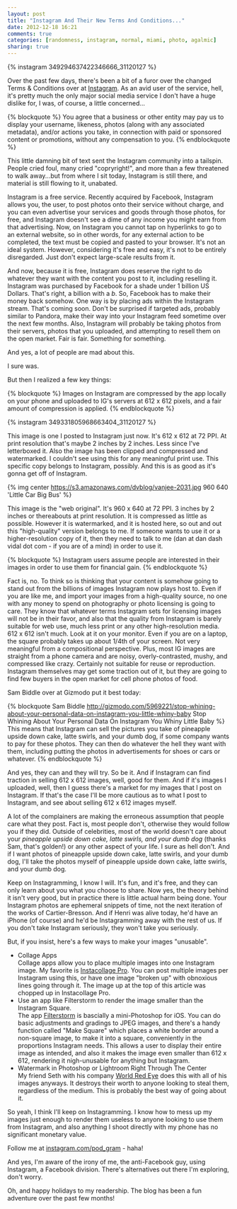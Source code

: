 ```yaml
---
layout: post
title: "Instagram And Their New Terms And Conditions..."
date: 2012-12-18 16:21
comments: true
categories: [randomness, instagram, normal, miami, photo, agalmic]
sharing: true
---
```


{% instagram 349294637422346666_31120127 %}

Over the past few days, there's been a bit of a furor over the changed Terms & Conditions over at <a href="http://instagram.com/">Instagram</a>. As an avid user of the service, hell, it's pretty much the only major social media service I don't have a huge dislike for, I was, of course, a little concerned... 

<!--more -->

{% blockquote %}
You agree that a business or other entity may pay us to display your username, likeness, photos (along with any associated metadata), and/or actions you take, in connection with paid or sponsored content or promotions, without any compensation to you.
{% endblockquote %}

This little damning bit of text sent the Instagram community into a tailspin. People cried foul, many cried "copryright!", and more than a few threatened to walk away...but from where I sit today, Instagram is still there, and material is still flowing to it, unabated. 

Instagram is a free service. Recently acquired by Facebook, Instagram allows you, the user, to post photos onto their service without charge, and you can even advertise your services and goods through those photos, for free, and Instagram doesn't see a dime of any income you might earn from that advertising. Now, on Instagram you cannot tap on hyperlinks to go to an external website, so in other words, for any external action to be completed, the text must be copied and pasted to your browser. It's not an ideal system. However, considering it's free and easy, it's not to be entirely disregarded. Just don't expect large-scale results from it. 

And now, because it is free, Instagram does reserve the right to do whatever they want with the content you post to it, including reselling it. Instagram was purchased by Facebook for a shade under 1 billion US Dollars. That's right, a billion with a _b_. So, Facebook has to make their money back somehow. One way is by placing ads within the Instagram stream. That's coming soon. Don't be surprised if targeted ads, probably similar to Pandora, make their way into your Instagram feed sometime over the next few months. Also, Instagram will probably be taking photos from their servers, photos that you uploaded, and attempting to resell them on the open market. Fair is fair. Something for something. 

And yes, a lot of people are mad about this. 

I sure was. 

But then I realized a few key things: 

{% blockquote %}
Images on Instagram are compressed by the app locally on your phone and uploaded to IG's servers at 612 x 612 pixels, and a fair amount of compression is applied. 
{% endblockquote %}

{% instagram 349331805968663404_31120127 %}

This image is one I posted to Instagram just now. It's 612 x 612 at 72 PPI. At print resolution that's maybe 2 inches by 2 inches. Less since I've letterboxed it. Also the image has been clipped and compressed and watermarked. I couldn't see using this for any meaningful print use. This specific copy belongs to Instagram, possibly. And this is as good as it's gonna get off of Instagram. 

{% img center https://s3.amazonaws.com/dvblog/vanjee-2031.jpg 960 640 'Little Car Big Bus' %}

This image is the "web original". It's 960 x 640 at 72 PPI. 3 inches by 2 inches or thereabouts at print resolution. It is compressed as little as possible. However it is watermarked, and it is hosted here, so out and out this "high-quality" version belongs to me. If someone wants to use it or a higher-resolution copy of it, then they need to talk to me (dan at dan dash vidal dot com - if you are of a mind) in order to use it. 

{% blockquote %}
Instagram users assume people are interested in their images in order to use them for financial gain.
{% endblockquote %}

Fact is, no. To think so is thinking that your content is somehow going to stand out from the billions of images Instagram now plays host to. Even if you are like me, and import your images from a high-quality source, no one with any money to spend on photography or photo licensing is going to care. They know that whatever terms Instagram sets for licensing images will not be in their favor, and also that the quality from Instagram is barely suitable for web use, much less print or any other high-resolution media. 612 x 612 isn't much. Look at it on your monitor. Even if you are on a laptop, the square probably takes up about 1/4th of your screen. Not very meaningful from a compositional perspective. Plus, most IG images are straight from a phone camera and are noisy, overly-contrasted, mushy, and compressed like crazy. Certainly not suitable for reuse or reproduction. Instagram themselves may get some traction out of it, but they are going to find few buyers in the open market for cell phone photos of food. 

Sam Biddle over at Gizmodo put it best today:

{% blockquote Sam Biddle http://gizmodo.com/5969221/stop-whining-about-your-personal-data-on-instagram-you-little-whiny-baby Stop Whining About Your Personal Data On Instagram You Whiny Little Baby %}
This means that Instagram can sell the pictures you take of pineapple upside down cake, latte swirls, and your dumb dog, if some company wants to pay for these photos. They can then do whatever the hell they want with them, including putting the photos in advertisements for shoes or cars or whatever.
{% endblockquote %}

And yes, they can and they will try. So be it. And if Instagram can find traction in selling 612 x 612 images, well, good for them. And if it's images I uploaded, well, then I guess there's a market for my images that I post on Instagram. If that's the case I'll be more cautious as to what I post to Instagram, and see about selling 612 x 612 images myself. 

A lot of the complainers are making the erroneous assumption that people care what they post. Fact is, most people don't, otherwise they would follow you if they did. Outside of celebrities, most of the world doesn't care about your _pineapple upside down cake, latte swirls, and your dumb dog_ (thanks Sam, that's golden!) or any other aspect of your life. I sure as hell don't. And if I want photos of  pineapple upside down cake, latte swirls, and your dumb dog, I'll take the photos myself of pineapple upside down cake, latte swirls, and your dumb dog.

Keep on Instagramming, I know I will. It's fun, and it's free, and they can only learn about you what you choose to share. Now yes, the theory behind it isn't very good, but in practice there is little actual harm being done. Your Instagram photos are ephemeral snippets of time, not the next iteration of the works of Cartier-Bresson. And if Henri was alive today, he'd have an iPhone (of course) and he'd be Instagramming away with the rest of us. If you don't take Instagram seriously, they won't take you seriously.

But, if you insist, here's a few ways to make your images "unusable".


<ul>
<li>Collage Apps</li>
Collage apps allow you to place multiple images into one Instagram image. My favorite is <a href="https://itunes.apple.com/us/app/instacollage-pro-pic-frame/id530957474?mt=8">Instacollage Pro</a>. You can post multiple images per Instagram using this, or have one image "broken up" with obnoxious lines going through it. The image up at the top of this article was chopped up in Instacollage Pro.
<li>Use an app like Filterstorm to render the image smaller than the Instagram Square.</li>
The app <a href="https://itunes.apple.com/us/app/filterstorm/id363449020?mt=8">Filterstorm</a> is bascially a mini-Photoshop for iOS. You can do basic adjustments and gradings to JPEG images, and there's a handy function called "Make Square" which places a white border around a non-square image, to make it into a square, conveniently in the proportions Instagram needs. This allows a user to display their entire image as intended, and also it makes the image even smaller than 612 x 612, rendering it nigh-unusable for anything but Instagram.
<li>Watermark in Photoshop or Lightroom Right Through The Center</li>
My friend Seth with his company <a href="http://worldredeye.com/">World Red Eye</a> does this with all of his images anyways. It destroys their worth to anyone looking to steal them, regardless of the medium. This is probably the best way of going about it.
</ul>

So yeah, I think I'll keep on Instagramming. I know how to mess up my images just enough to render them useless to anyone looking to use them from Instagram, and also anything I shoot directly with my phone has no significant monetary value.

Follow me at <a href="http://instagram.com/pod_gram">instagram.com/pod_gram</a> - haha!

And yes, I'm aware of the irony of me, the anti-Facebook guy, using Instagram, a Facebook division. There's alternatives out there I'm exploring, don't worry. 

Oh, and happy holidays to my readership. The blog has been a fun adventure over the past few months!


